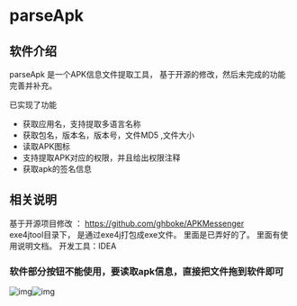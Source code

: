 # parseApk
## 软件介绍
parseApk 是一个APK信息文件提取工具， 基于开源的修改，然后未完成的功能完善并补充。

已实现了功能  
- 获取应用名，支持提取多语言名称  
- 获取包名，版本名，版本号，文件MD5 ,文件大小
- 读取APK图标
- 支持提取APK对应的权限，并且给出权限注释  
- 获取apk的签名信息
## 相关说明  
基于开源项目修改 ： https://github.com/ghboke/APKMessenger  
exe4jtool目录下，  是通过exe4j打包成exe文件。 里面是已弄好的了。 里面有使用说明文档。
开发工具：IDEA  
### 软件部分按钮不能使用，要读取apk信息，直接把文件拖到软件即可
![img](https://github.com/songshuilin/parseApk/blob/master/parseinfo1.png)![img](https://github.com/songshuilin/parseApk/blob/master/parseinfo2.png)
